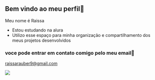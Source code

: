 ## Bem vindo ao meu perfil💝

Meu nome é Raissa

- Estou estudando na alura
- Utilizo esse espaço para minha organização e compartilhamento dos meus projetos desenvolvidos


### voce pode entrar em contato comigo pelo meu email📧
raissarauber9@gmail.com


![](https://media1.tenor.com/m/1bX0ZuyuPRMAAAAC/acting-pretty-bubbles.gif)
